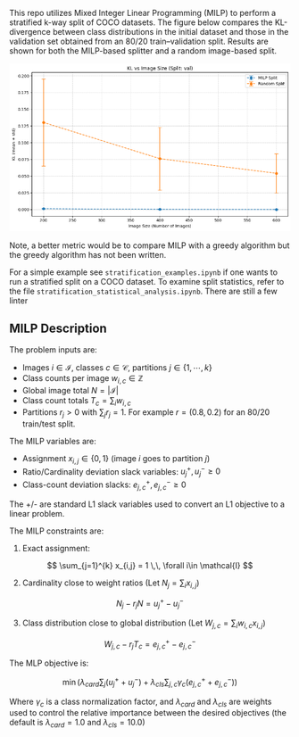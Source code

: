 
This repo utilizes Mixed Integer Linear Programming (MILP) to perform a stratified k-way split of 
COCO datasets. The figure below compares the KL-divergence between class distributions in the initial dataset and those in the validation set obtained from an 80/20 train–validation split. Results are shown for both the MILP-based splitter and a random image-based split.


![alt text](docs/entropy_vs_data_size.png)

Note, a better metric would be to compare MILP with a greedy algorithm but the greedy algorithm has
not been written.

For a simple example see `stratification_examples.ipynb` if one wants to run a stratified split on a COCO dataset. To examine split statistics, refer to the file `stratification_statistical_analysis.ipynb`. There are still a few linter


## MILP Description

The problem inputs are:

- Images $i\in \mathcal{I}$, classes $c\in \mathcal{C}$, partitions $j\in\{1,\cdots,k\}$
- Class counts per image $w_{i,c}\in \mathbb{Z}$
- Global image total $N=|\mathcal{I}|$
- Class count totals $T_c = \sum_i w_{i,c}$
- Partitions $r_j > 0$ with $\sum_j r_j = 1$. For example $r=(0.8,0.2)$ for an 80/20 train/test split.

The MILP variables are:

- Assignment $x_{i,j} \in \{0,1\}$ (image $i$ goes to partition $j$)
- Ratio/Cardinality deviation slack variables: $u_j^{+},u_j^{-} \geq 0$
- Class-count deviation slacks: $e_{j,c}^{+},e_{j,c}^{-} \geq 0$

The +/- are standard L1 slack variables used to convert an L1 objective to a linear problem.

The MILP constraints are:

1. Exact assignment:

$$
\sum_{j=1}^{k} x_{i,j} = 1 \,\, \forall i\in \mathcal{I}
$$

2. Cardinality close to weight ratios (Let $N_j = \sum_{i} x_{i,j}$)

$$
N_j - r_j N = u_j^{+} - u_j^{-}
$$

3. Class distribution close to global distribution (Let $W_{j,c} = \sum_{i} w_{i,c} x_{i,j}$)

$$
W_{j,c} - r_j T_c = e_{j,c}^{+} - e_{j,c}^{-}
$$


The MLP objective is:

$$
\min \left( \lambda_{card} \sum_{j} (u_j^{+} + u_j^{-}) + \lambda_{cls} \sum_{j,c} \gamma_{c} (e_{j,c}^{+} + e_{j,c}^{-}) \right)
$$

Where $\gamma_{c}$ is a class normalization factor, and $\lambda_{card}$ and $\lambda_{cls}$ are weights
used to control the relative importance between the desired objectives (the default is $\lambda_{card} = 1.0$ and $\lambda_{cls} = 10.0$)
